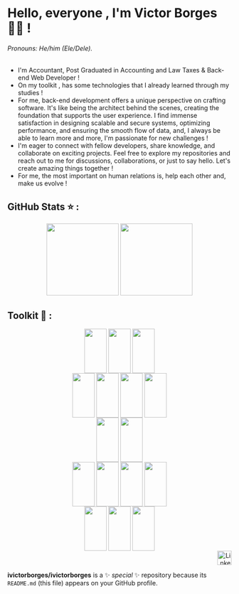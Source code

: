 # Hello, everyone , I'm Victor Borges 👨‍💻 ! 
###### Pronouns: He/him (Ele/Dele).
- I'm Accountant, Post Graduated in Accounting and Law Taxes & Back-end Web Developer !
- On my toolkit , has some technologies that I already learned through my studies !
- For me, back-end development offers a unique perspective on crafting software. It's like being the architect behind the scenes, creating the foundation that supports the user experience. I find immense satisfaction in designing scalable and secure systems, optimizing performance, and ensuring the smooth flow of data, and, I always be able to learn more and more, I'm passionate for new challenges !
- I'm eager to connect with fellow developers, share knowledge, and collaborate on exciting projects. Feel free to explore my repositories and reach out to me for discussions, collaborations, or just to say hello. Let's create amazing things together !
- For me, the most important on human relations is, help each other and, make us evolve !


## GitHub Stats ⭐ :

<div align="center" style="display: block">
  <img height="162cm"
       src="https://github-readme-stats.vercel.app/api/top-langs/?username=ivictorborges&layout=compact&theme=prussian"/>
  <img height="162cm"
       src="https://github-readme-stats.vercel.app/api?username=ivictorborges&show_icons=true&theme=prussian"/>
</div>

## Toolkit 🔧 :

<div align="center" style="display: inline_block">
  
  <div>
    <img align="center" height="100" width="50"
      src="https://cdn.jsdelivr.net/gh/devicons/devicon/icons/javascript/javascript-original.svg" />
    <img align="center" height="100" width="50"
      src="https://cdn.jsdelivr.net/gh/devicons/devicon/icons/typescript/typescript-original.svg" />   
    <img align="center" height="100" width="50"
      src="https://cdn.jsdelivr.net/gh/devicons/devicon/icons/python/python-original.svg" />    
  </div>
  
  <div>
    <img align="center" height="100" width="50" 
      src="https://cdn.jsdelivr.net/gh/devicons/devicon/icons/docker/docker-plain.svg" />
    <img align="center" height="100" width="50"
      src="https://cdn.jsdelivr.net/gh/devicons/devicon/icons/nodejs/nodejs-original.svg" />
    <img align="center" height="100" width="50" 
      src="https://cdn.jsdelivr.net/gh/devicons/devicon/icons/express/express-original.svg" />
    <img align="center" height="100" width="50" 
      src="https://cdn.jsdelivr.net/gh/devicons/devicon/icons/sequelize/sequelize-plain.svg" />
  </div>
  
  <div>
    <img align="center" height="100" width="50" 
      src="https://cdn.jsdelivr.net/gh/devicons/devicon/icons/mysql/mysql-original.svg" />
    <img align="center" height="100" width="50" 
      src="https://cdn.jsdelivr.net/gh/devicons/devicon/icons/mongodb/mongodb-original.svg" />
  </div>
  
  <div>
    <img align="center" height="100" width="50"
      src="https://cdn.jsdelivr.net/gh/devicons/devicon/icons/html5/html5-original.svg" />
    <img align="center" height="100" width="50"
      src="https://cdn.jsdelivr.net/gh/devicons/devicon/icons/css3/css3-original.svg" />
    <img align="center" height="100" width="50"
      src="https://cdn.jsdelivr.net/gh/devicons/devicon/icons/react/react-original.svg" />
    <img align="center" height="100" width="50" 
      src="https://cdn.jsdelivr.net/gh/devicons/devicon/icons/redux/redux-original.svg" />
  </div>
  
  <div>
    <img align="center" height="100" width="50" 
      src="https://cdn.jsdelivr.net/gh/devicons/devicon/icons/jest/jest-plain.svg" />
    <img align="center" height="100" width="50"
      src="https://cdn.jsdelivr.net/gh/devicons/devicon/icons/mocha/mocha-plain.svg" />
    <img align="center" height="100" width="50"
      src="https://cdn.jsdelivr.net/gh/devicons/devicon/icons/pytest/pytest-original.svg" />
  </div>
          
</div>

<div align="right">
    <a href="https://linkedin.com/in/victor-borges-beasolucoes" target="_blank"><img src="https://raw.githubusercontent.com/danielcranney/readme-generator/main/public/icons/socials/linkedin.svg" width="32" height="32" alt="Linkedin"></a>
</div>





**ivictorborges/ivictorborges** is a ✨ _special_ ✨ repository because its `README.md` (this file) appears on your GitHub profile.
